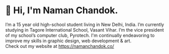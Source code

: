 # 👋 Hi, I'm **Naman Chandok**.
I’m a 15 year old high-school student living in New Delhi, India. I’m currently studying in Tagore International School, Vasant Vihar. I’m the vice president of my school’s computer club, Pyrotech. I'm continually endeavoring to improve my skills in graphic design, web development & art.  
Check out my website at https://namanchandok.co/
